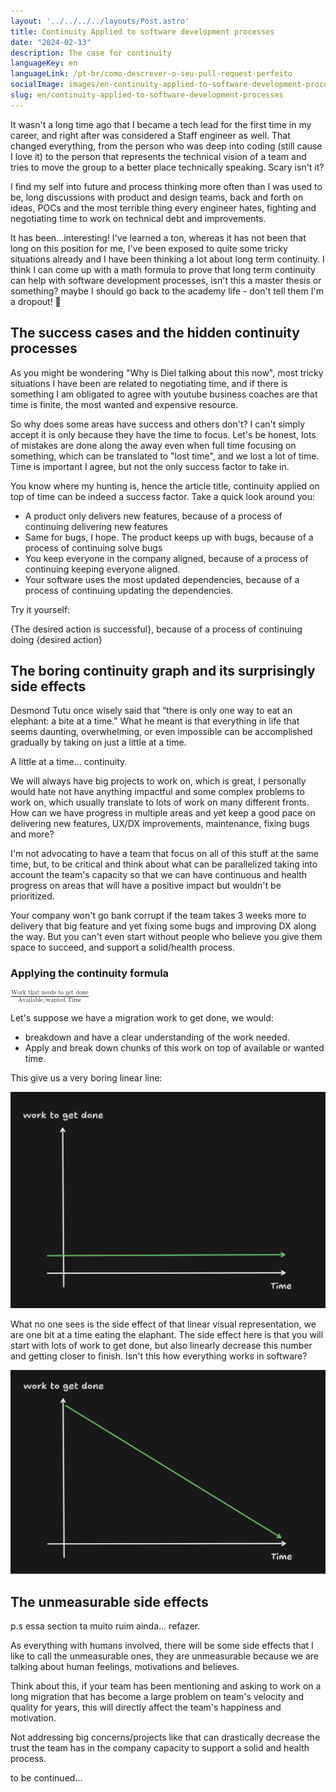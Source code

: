 ```yaml
---
layout: '../../../../layouts/Post.astro'
title: Continuity Applied to software development processes
date: "2024-02-13"
description: The case for continuity 
languageKey: en
languageLink: /pt-br/como-descrever-o-seu-pull-request-perfeito
socialImage: images/en-continuity-applied-to-software-development-processes.png
slug: en/continuity-applied-to-software-development-processes
---
```


It wasn't a long time ago that I became a tech lead for the first time in my career, and right after was considered a Staff engineer as well. That changed everything, from the person who was deep into coding (still cause I love it) to the person that represents the technical vision of a team and tries to move the group to a better place technically speaking. Scary isn't it? 

I find my self into future and process thinking more often than I was used to be, long discussions with product and design teams, back and forth on ideas, POCs and the most terrible thing every engineer hates, fighting and negotiating time to work on technical debt and improvements.

It has been...interesting! I've learned a ton, whereas it has not been that long on this position for me, I've been exposed to quite some tricky situations already and I have been thinking a lot about long term continuity. I think I can come up with a math formula to prove that long term continuity can help with software development processes, isn't this a master thesis or something? maybe I should go back to the academy life - don't tell them I'm a dropout! 🤫

<h2 class="subtitle--separator">The success cases and the hidden continuity processes</h2>

As you might be wondering "Why is Diel talking about this now", most tricky situations I have been are related to negotiating time, and if there is something I am obligated to agree with youtube business coaches are that time is finite, the most wanted and expensive resource.

So why does some areas have success and others don't? I can't simply accept it is only because they have the time to focus. Let's be honest, lots of mistakes are done along the away even when full time focusing on something, which can be translated to "lost time", and we lost a lot of time. Time is important I agree, but not the only success factor to take in.

You know where my hunting is, hence the article title, continuity applied on top of time can be indeed a success factor. Take a quick look around you:

- A product only delivers new features, because of a process of continuing delivering new features
- Same for bugs, I hope. The product keeps up with bugs, because of a process of continuing solve bugs
- You keep everyone in the company aligned, because of a process of continuing keeping everyone aligned.
- Your software uses the most updated dependencies, because of a process of continuing updating the dependencies.

Try it yourself:

{The desired action is successful}, because of a process of continuing doing {desired action}


<h2>The boring continuity graph and its surprisingly side effects</h2>

Desmond Tutu once wisely said that “there is only one way to eat an elephant: a bite at a time.” What he meant is that everything in life that seems daunting, overwhelming, or even impossible can be accomplished gradually by taking on just a little at a time.

A little at a time... continuity. 

We will always have big projects to work on, which is great, I personally would hate not have anything impactful and some complex problems to work on, which usually translate to lots of work on many different fronts. How can we have progress in multiple areas and yet keep a good pace on delivering new features, UX/DX improvements, maintenance, fixing bugs and more?

I'm not advocating to have a team that focus on all of this stuff at the same time, but, to be critical and think about what can be parallelized taking into account the team's capacity so that we can have continuous and health progress on areas that will have a positive impact but wouldn't be prioritized. 

Your company won't go bank corrupt if the team takes 3 weeks more to delivery that big feature and yet fixing some bugs and improving DX along the way. But you can't even start without people who believe you give them space to succeed, and support a solid/health process.


<h3>Applying the continuity formula</h3>

<math display="inline">
  <mfrac>
    <msup>
      <mi>Work that needs to get done</mi>
    </msup>
    <mn>Available/wanted Time</mn>
  </mfrac>
</math>


Let's suppose we have a migration work to get done, we would:

 - breakdown and have a clear understanding of the work needed. 
 - Apply and break down chunks of this work on top of available or wanted time.

This give us a very boring linear line:

<img src="/images/continuity-applied-to-software-development-processes/graph-1.png" alt="linear graph" />

What no one sees is the side effect of that linear visual representation, we are one bit at a time eating the elaphant. The side effect here is that you will start with lots of work to get done, but also linearly decrease this number and getting closer to finish. Isn't this how everything works in software?

<img src="/images/continuity-applied-to-software-development-processes/graph-2.png" alt="linear graph" />


<h2>The unmeasurable side effects</h2>

p.s essa section ta muito ruim ainda... refazer.

As everything with humans involved, there will be some side effects that I like to call the unmeasurable ones, they are unmeasurable because we are talking about human feelings, motivations and believes.

Think about this, if your team has been mentioning and asking to work on a long migration that has become a large problem on team's velocity and quality for years, this will directly affect the team's happiness and motivation. 

Not addressing big concerns/projects like that can drastically decrease the trust the team has in the company capacity to support a solid and health process. 

to be continued...

